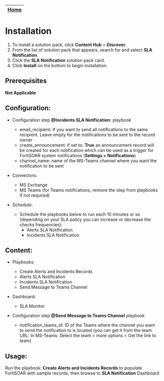 | [Home](../README.md) |
|--------------------------------------------|

# Installation

1. To install a solution pack, click **Content Hub** > **Discover**.
2. From the list of solution pack that appears, search for and select **SLA Notification**.
3. Click the **SLA Notification** solution pack card.
4. Click **Install** on the bottom to begin installation.

## Prerequisites
**Not Applicable**

## Configuration:
- Configuration step **@Incidents SLA Notification:** playbook
    -  email_recipient: If you want to send all notifications to the same recipient. Leave empty for the notifications to be sent to the record owner
    -  create_announcement: if set to: **True** an announcement record will be created for each notification which can be used as a trigger for FortiSOAR system notifications (**Settings > Notifications**)
    -  channel_name: name of the MS-Teams channel where you want the notification to be sent

- Connectors:
    - MS Exchange
    - MS Teams (for Teams notifications, remove the step from playbooks if not required)

- Schedule:
    - Schedule the playbooks below to run each 10 minutes or so (depending on your SLA policy you can increase or decrease the checks frequencies):
        - Alerts SLA Notification
        - Incidents SLA Notification

## Content:
- Playbooks:
    - Create Alerts and Incidents Records
    - Alerts SLA Notification
    - Incidents SLA Notification
    - Send Message to Teams Channel
- Dashboard:
   - SLA Monitor

- Configuration step **@Send Message to Teams Channel** playbook
    -  notification_teams_id: ID of the Teams where the channel you want to send the notification to is located (you can get it from the team URL: In MS-Teams: Select the team > more options > Get the link to team)

## Usage:

Run the playbook: **Create Alerts and Incidents Records** to populate FortiSOAR with sample records, then browse to **SLA Notification** Dashboard
